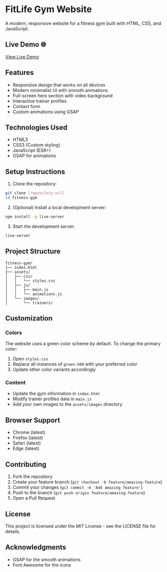 # FitLife Gym Website

A modern, responsive website for a fitness gym built with HTML, CSS, and JavaScript.

## Live Demo 🌐
[View Live Demo](https://anastasiiadonchenko.github.io/FitLife-Gym-Website/)


## Features

- Responsive design that works on all devices
- Modern minimalist UI with smooth animations
- Full-screen hero section with video background
- Interactive trainer profiles
- Contact form
- Custom animations using GSAP

## Technologies Used

- HTML5
- CSS3 (Custom styling)
- JavaScript (ES6+)
- GSAP for animations

## Setup Instructions

1. Clone the repository:
```bash
git clone [repository-url]
cd fitness-gym
```

2. (Optional) Install a local development server:
```bash
npm install -g live-server
```

3. Start the development server:
```bash
live-server
```

## Project Structure

```
fitness-gym/
├── index.html
├── assets/
│   ├── css/
│   │   └── styles.css
│   ├── js/
│   │   ├── main.js
│   │   └── animations.js
│   └── images/
│       └── trainers/
```

## Customization

### Colors
The website uses a green color scheme by default. To change the primary color:
1. Open `styles.css`
2. Replace all instances of `green-500` with your preferred color
3. Update other color variants accordingly

### Content
- Update the gym information in `index.html`
- Modify trainer profiles data in `main.js`
- Add your own images to the `assets/images` directory

## Browser Support

- Chrome (latest)
- Firefox (latest)
- Safari (latest)
- Edge (latest)

## Contributing

1. Fork the repository
2. Create your feature branch (`git checkout -b feature/amazing-feature`)
3. Commit your changes (`git commit -m 'Add amazing feature'`)
4. Push to the branch (`git push origin feature/amazing-feature`)
5. Open a Pull Request

## License

This project is licensed under the MIT License - see the LICENSE file for details.

## Acknowledgments

- GSAP for the smooth animations
- Font Awesome for the icons
